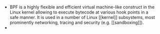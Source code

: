 - BPF is a highly flexible and efficient virtual machine-like construct in the Linux kernel allowing to execute bytecode at various hook points in a safe manner. It is used in a number of Linux [[kernel]] subsystems, most prominently networking, tracing and security (e.g. [[sandboxing]]).
-